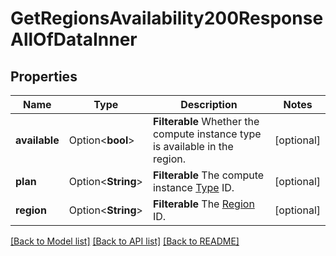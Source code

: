 # GetRegionsAvailability200ResponseAllOfDataInner

## Properties

Name | Type | Description | Notes
------------ | ------------- | ------------- | -------------
**available** | Option<**bool**> | __Filterable__ Whether the compute instance type is available in the region. | [optional]
**plan** | Option<**String**> | __Filterable__ The compute instance [Type](https://techdocs.akamai.com/linode-api/reference/get-linode-types) ID. | [optional]
**region** | Option<**String**> | __Filterable__ The [Region](https://techdocs.akamai.com/linode-api/reference/get-regions) ID. | [optional]

[[Back to Model list]](../README.md#documentation-for-models) [[Back to API list]](../README.md#documentation-for-api-endpoints) [[Back to README]](../README.md)


